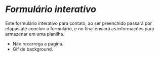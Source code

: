 # *Formulário interativo*

Este formulário interativo para contato, ao ser preenchido passará por etapas até concluir o formulário, e no final enviará as informações para armazenar em uma planilha.

- Não recarrega a pagina.
- Gif de background.
